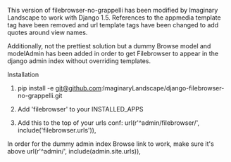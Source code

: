 This version of filebrowser-no-grappelli has been modified by Imaginary Landscape to work with Django 1.5. References to the appmedia template tag have been removed and url template tags have been changed to add quotes around view names. 

Additionally, not the prettiest solution but a dummy Browse model and modelAdmin has been added in order to get Filebrowser to appear in the django admin index without overriding templates.


Installation

1. pip install -e git@github.com:ImaginaryLandscape/django-filebrowser-no-grappelli.git

2. Add 'filebrowser' to your INSTALLED_APPS

3. Add this to the top of your urls conf:
url(r'^admin/filebrowser/', include('filebrowser.urls')), 

In order for the dummy admin index Browse link to work, make sure it's above 
url(r'^admin/', include(admin.site.urls)),
